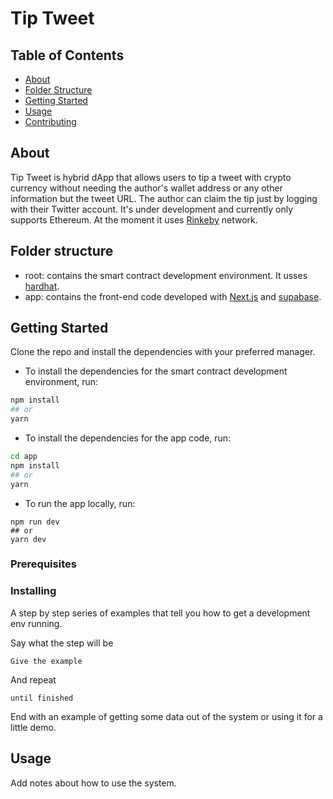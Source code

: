 # Tip Tweet 

## Table of Contents

- [About](#about)
- [Folder Structure](#folder_structure)
- [Getting Started](#getting_started)
- [Usage](#usage)
- [Contributing](../CONTRIBUTING.md)

## About <a name = "about"></a>

Tip Tweet is hybrid dApp that allows users to tip a tweet with crypto currency without needing the author's wallet address or any other information but the tweet URL. The author can claim the tip just by logging with their Twitter account. It's under development and currently only supports Ethereum. At the moment it uses [Rinkeby](https://rinkeby.etherscan.io/) network.

## Folder structure <a name = "folder_structure"></a>

- root: contains the smart contract development environment. It usses [hardhat](https://hardhat.org/).
- app: contains the front-end code developed with [Next.js](https://nextjs.org/) and [supabase](https://supabase.io/).
## Getting Started <a name = "getting_started"></a>

Clone the repo and install the dependencies with your preferred manager.

- To install the dependencies for the smart contract development environment, run:
```bash
npm install
## or
yarn
```

- To install the dependencies for the app code, run:
```bash
cd app
npm install
## or
yarn
```

- To run the app locally, run:
```bas
npm run dev
## or
yarn dev
```

### Prerequisites



### Installing

A step by step series of examples that tell you how to get a development env running.

Say what the step will be

```
Give the example
```

And repeat

```
until finished
```

End with an example of getting some data out of the system or using it for a little demo.

## Usage <a name = "usage"></a>

Add notes about how to use the system.
